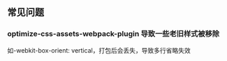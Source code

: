 ## 常见问题

### optimize-css-assets-webpack-plugin 导致一些老旧样式被移除
如-webkit-box-orient: vertical，打包后会丢失，导致多行省略失效